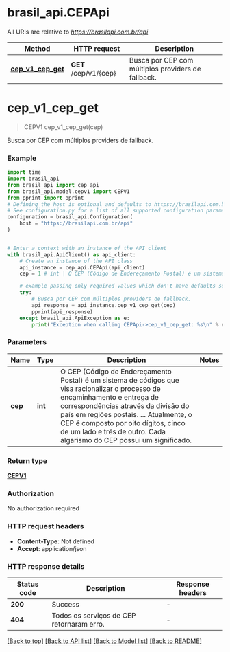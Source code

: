 # brasil_api.CEPApi

All URIs are relative to *https://brasilapi.com.br/api*

Method | HTTP request | Description
------------- | ------------- | -------------
[**cep_v1_cep_get**](CEPApi.md#cep_v1_cep_get) | **GET** /cep/v1/{cep} | Busca por CEP com múltiplos providers de fallback.


# **cep_v1_cep_get**
> CEPV1 cep_v1_cep_get(cep)

Busca por CEP com múltiplos providers de fallback.

### Example

```python
import time
import brasil_api
from brasil_api import cep_api
from brasil_api.model.cepv1 import CEPV1
from pprint import pprint
# Defining the host is optional and defaults to https://brasilapi.com.br/api
# See configuration.py for a list of all supported configuration parameters.
configuration = brasil_api.Configuration(
    host = "https://brasilapi.com.br/api"
)


# Enter a context with an instance of the API client
with brasil_api.ApiClient() as api_client:
    # Create an instance of the API class
    api_instance = cep_api.CEPApi(api_client)
    cep = 1 # int | O CEP (Código de Endereçamento Postal) é um sistema de códigos que visa racionalizar o processo de encaminhamento e entrega de correspondências através da divisão do país em regiões postais. ... Atualmente, o CEP é composto por oito dígitos, cinco de um lado e três de outro. Cada algarismo do CEP possui um significado. 

    # example passing only required values which don't have defaults set
    try:
        # Busca por CEP com múltiplos providers de fallback.
        api_response = api_instance.cep_v1_cep_get(cep)
        pprint(api_response)
    except brasil_api.ApiException as e:
        print("Exception when calling CEPApi->cep_v1_cep_get: %s\n" % e)
```


### Parameters

Name | Type | Description  | Notes
------------- | ------------- | ------------- | -------------
 **cep** | **int**| O CEP (Código de Endereçamento Postal) é um sistema de códigos que visa racionalizar o processo de encaminhamento e entrega de correspondências através da divisão do país em regiões postais. ... Atualmente, o CEP é composto por oito dígitos, cinco de um lado e três de outro. Cada algarismo do CEP possui um significado.  |

### Return type

[**CEPV1**](CEPV1.md)

### Authorization

No authorization required

### HTTP request headers

 - **Content-Type**: Not defined
 - **Accept**: application/json


### HTTP response details
| Status code | Description | Response headers |
|-------------|-------------|------------------|
**200** | Success |  -  |
**404** | Todos os serviços de CEP retornaram erro. |  -  |

[[Back to top]](#) [[Back to API list]](../README.md#documentation-for-api-endpoints) [[Back to Model list]](../README.md#documentation-for-models) [[Back to README]](../README.md)


